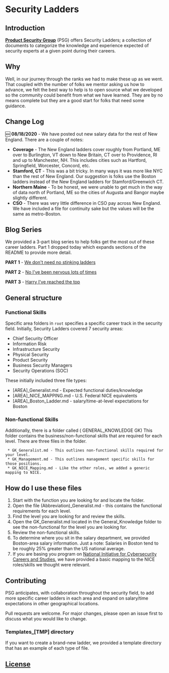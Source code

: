 # Security Ladders

## Introduction

[**Product Security Group**](https://www.productsecuritygroup.com) (PSG) offers Security Ladders; a collection of documents to categorize the knowledge and experience expected of security experts at a given point during their careers.

## Why

Well, in our journey through the ranks we had to make these up as we went. That coupled with the number of folks we mentor asking us how to advance, we felt the best way to help is to open source what we developed so the community could benefit from what we have learned. They are by no means complete but they are a good start for folks that need some guidance.

## Change Log

:new: **08/18/2020** - We have posted out new salary data for the rest of New England. There are a couple of notes:

* **Coverage** - The New England ladders cover roughly from Portland, ME over to Burlington, VT down to New Britain, CT over to Providence, RI and up to Manchester, NH. This includes cities such as Hartford, Springfield, Worcester, Concord, etc.
* **Stamford, CT** - This was a bit tricky. In many ways it was more like NYC than the rest of New England. Our suggestion is folks use the Boston ladders instead of the New England ladders for Stamford/Greenwich CT.
* **Northern Maine** - To be honest, we were unable to get much in the way of data north of Portland, ME so the cities of Augusta and Bangor maybe slightly different.
* **CSO** - There was very little difference in CSO pay across New England. We have included a file for continuity sake but the values will be the same as metro-Boston.

## Blog Series

We provided a 3-part blog series to help folks get the most out of these career ladders. Part 1 dropped today which expands sections of the README to provide more detail. 

**PART 1** - [We don't need no stinking ladders](https://productsecuritygroup.com/blogarticles/career-ladders-pt1.html)

**PART 2** - [No I've been nervous lots of times](https://productsecuritygroup.com/blogarticles/career-ladders-pt2.html)

**PART 3** - [Harry I've reached the top](https://productsecuritygroup.com/blogarticles/career-ladders-pt3.html)

## General structure

### Functional Skills

Specific area folders in `root` specifies a specific career track in the security field. Initially, Security Ladders covered 7 security areas:

* Chief Security Officer
* Information Risk
* Infrastructure Security
* Physical Security
* Product Security
* Business Security Managers
* Security Operations (SOC)

These initially included three file types:

* [AREA]_Generalist.md - Expected functional duties/knowledge
* [AREA]_NICE_MAPPING.md - U.S. Federal NICE equivalents
* [AREA]_Boston_Ladder.md - salary/time-at-level expectations for Boston

### Non-functional Skills

Additionally, there is a folder called ( GENERAL_KNOWLEDGE GK)
This folder contains the business/non-functional skills that are required for each level. There are three files in the folder.

     * GK_Generalist.md - This outlines non-functional skills required for your level.
     * GK_Management.md - This outlines management specific skills for those positions.
     * GK_NICE_Mapping.md - Like the other roles, we added a generic mapping to NICE.

## How do I use these files

1. Start with the function you are looking for and locate the folder.
2. Open the file (Abbreviation)_Generalist.md - this contains the functional requirements for each level.
3. Find the level you are looking for and review the skills.
4. Open the GK_Generalist.md located in the General_Knowledge folder to see the non-functional for the level you are looking for.
5. Review the non-functional skills.
6. To determine where you sit in the salary department, we provided Boston-area salary information. Just a note: Salaries in Boston tend to be roughly 25% greater than the US national average.
7. If you are basing you program on [National Initiative for Cybersecurity Careers and Studies](https://niccs.us-cert.gov/), we have provided a basic mapping to the NICE roles/skills we thought were relevant.

## Contributing

PSG anticipates, with collaboration throughout the security field, to add more specific career ladders in each area and expand on salary/time expectations in other geographical locations.

Pull requests are welcome. For major changes, please open an issue first to discuss what you would like to change.

### Templates_[TMP] directory

If you want to create a brand-new ladder, we provided a template directory that has an example of each type of file.  

## [License](./LICENSE)
